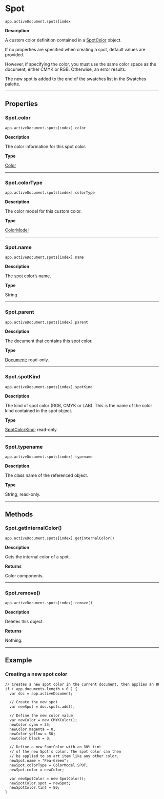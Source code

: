 # Spot

`app.activeDocument.spots[index`

**Description**

A custom color definition contained in a [SpotColor](SpotColor.md#jsobjref-spotcolor) object.

If no properties are specified when creating a spot, default values are provided.

However, if specifying the color, you must use the same color space as the document, either CMYK or RGB. Otherwise, an error results.

The new spot is added to the end of the swatches list in the Swatches palette.

---

## Properties

### Spot.color

`app.activeDocument.spots[index].color`

**Description**

The color information for this spot color.

**Type**

[Color](Color.md#jsobjref-color)

---

### Spot.colorType

`app.activeDocument.spots[index].colorType`

**Description**

The color model for this custom color.

**Type**

[ColorModel](scripting-constants.md#jsobjref-scripting-constants-colormodel)

---

### Spot.name

`app.activeDocument.spots[index].name`

**Description**

The spot color’s name.

**Type**

String

---

### Spot.parent

`app.activeDocument.spots[index].parent`

**Description**

The document that contains this spot color.

**Type**

[Document](Document.md#jsobjref-document); read-only.

---

### Spot.spotKind

`app.activeDocument.spots[index].spotKind`

**Description**

The kind of spot color (RGB, CMYK or LAB). This is the name of the color kind contained in the spot object.

**Type**

[SpotColorKind](scripting-constants.md#jsobjref-scripting-constants-spotcolorkind); read-only.

---

### Spot.typename

`app.activeDocument.spots[index].typename`

**Description**

The class name of the referenced object.

**Type**

String; read-only.

---

## Methods

### Spot.getInternalColor()

`app.activeDocument.spots[index].getInternalColor()`

**Description**

Gets the internal color of a spot.

**Returns**

Color components.

---

### Spot.remove()

`app.activeDocument.spots[index].remove()`

**Description**

Deletes this object.

**Returns**

Nothing.

---

## Example

### Creating a new spot color

```default
// Creates a new spot color in the current document, then applies an 80% tint to the color
if ( app.documents.length > 0 ) {
  var doc = app.activeDocument;

  // Create the new spot
  var newSpot = doc.spots.add();

  // Define the new color value
  var newColor = new CMYKColor();
  newColor.cyan = 35;
  newColor.magenta = 0;
  newColor.yellow = 50;
  newColor.black = 0;

  // Define a new SpotColor with an 80% tint
  // of the new Spot's color. The spot color can then
  // be applied to an art item like any other color.
  newSpot.name = "Pea-Green";
  newSpot.colorType = ColorModel.SPOT;
  newSpot.color = newColor;

  var newSpotColor = new SpotColor();
  newSpotColor.spot = newSpot;
  newSpotColor.tint = 80;
}
```

